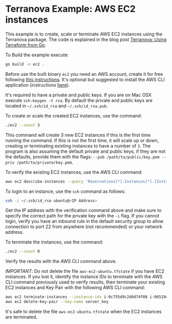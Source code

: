 # Terranova Example: AWS EC2 instances

This example is to create, scale or terminate AWS EC2 instances using the Terranova package. The code is explained in the blog post [Terranova: Using Terraform from Go](http://blog.johandry.com/post/terranova-terraform-from-go/).

To Build the example execute:

```bash
go build -o ec2 .
```

Before use the built binary `ec2` you need an AWS account, create it for free following [this instructions](https://aws.amazon.com/premiumsupport/knowledge-center/create-and-activate-aws-account/). It's optional but suggested to install the AWS CLI application (instructions [here](https://docs.aws.amazon.com/cli/latest/userguide/cli-chap-install.html)).

It's required to have a private and public keys. If you are on Mac OSX execute `ssh-keygen -t rsa`. By default the private and public keys are located in `~/.ssh/id_rsa` and `~/.ssh/id_rsa.pub`.

To create or scale the created EC2 instances, use the command:

```bash
./ec2 --count 3
```

This command will create 3 new EC2 instances if this is the first time running the command. If this is not the first time, it will scale up or down, creating or terminating existing instances to have a number of `3`. The program is also assuming the default private and public keys, if they are not the defaults, provide them with the flags: `--pub /path/to/public/key.pem --priv /path/to/private/key.pem`.

To verify the existing EC2 instances, use the AWS CLI command:

```bash
aws ec2 describe-instances --query 'Reservations[*].Instances[*].[InstanceId, PublicIpAddress, State.Name]' --output table
```

To login to an instance, use the `ssh` command as follows:

```bash
ssh -i ~/.ssh/id_rsa ubuntu@<IP Address>
```

Get the IP address with the verification command above and make sure to specify the correct path for the private key with the `-i` flag. If you cannot login, verify you have an inbound rule in the default security group to allow connection to port 22 from anywhere (not recommended) or your network address.

To terminate the instances, use the command:

```bash
./ec2 --count 0
```

Verify the results with the AWS CLI command above.

*IMPORTANT*: Do not delete the file `aws-ec2-ubuntu.tfstate` if you have EC2 instances. If you lost it, identify the instance IDs to terminate with the AWS CLI command previously used to verify results, then terminate your existing EC2 instances and Key Pair with the following AWS CLI command:

```bash
aws ec2 terminate-instances --instance-ids i-0c755d9c2d0d74f08 i-06519480197f8a82e
aws ec2 delete-key-pair --key-name server_key
```

It's safe to delete the file `aws-ec2-ubuntu.tfstate` when the EC2 instances are terminated.